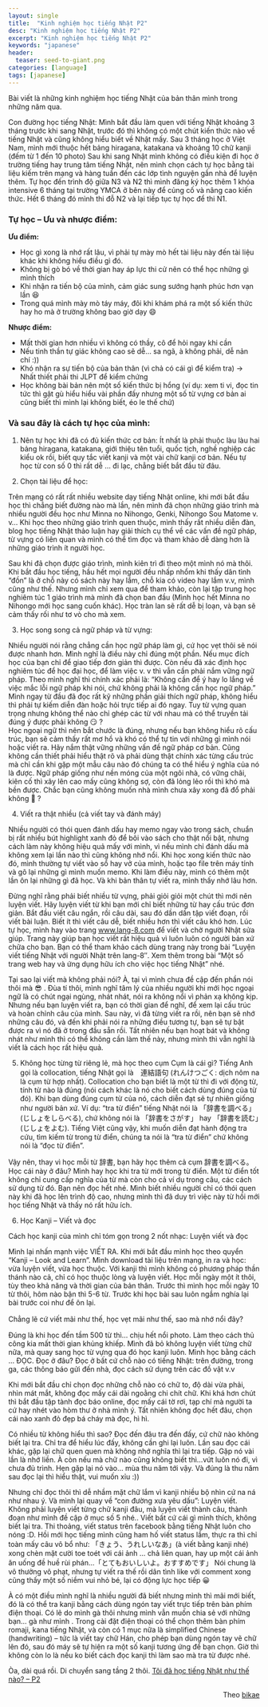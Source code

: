 ```yaml
---
layout: single
title:  "Kinh nghiệm học tiếng Nhật P2"
desc: "Kinh nghiệm học tiếng Nhật P2"
excerpt: "Kinh nghiệm học tiếng Nhật P2"
keywords: "japanese"
header:
  teaser: seed-to-giant.png
categories: [language]
tags: [japanese]
---
```


Bài viết là những kinh nghiệm học tiếng Nhật của bản thân mình trong những năm qua.

Con đường học tiếng Nhật:
Mình bắt đầu làm quen với tiếng Nhật khoảng 3 tháng trước khi sang Nhật, trước đó thì không có một chút kiến thức nào về tiếng Nhật và cũng không hiểu biết về Nhật mấy. 
Sau 3 tháng học ở Việt Nam, mình mới thuộc hết bảng hiragana, katakana và khoảng 10 chữ kanji (đếm từ 1 đến 10 photo)
Sau khi sang Nhật mình không có điều kiện đi học ở trường tiếng hay trung tâm tiếng Nhật, nên mình chọn cách tự học bằng tài liệu kiếm trên mạng 
và hàng tuần đến các lớp tình nguyện gần nhà để luyện thêm. Tự học đến trình độ giữa N3 và N2 thì mình đăng ký học thêm 1 khóa intensive 6 tháng 
tại trường YMCA ở bên này để củng cố và nâng cao kiến thức. Hết 6 tháng đó mình thi đỗ N2 và lại tiếp tục tự học để thi N1. 


### Tự học – Ưu và nhược điểm:

**Ưu điểm:**

- Học gì xong là nhớ rất lâu, vì phải tự mày mò hết tài liệu này đến tài liệu khác khi không hiểu điều gì đó.
- Không bị gò bó về thời gian hay áp lực thi cử nên có thể học những gì mình thích
- Khi nhận ra tiến bộ của mình, cảm giác sung sướng hạnh phúc hơn vạn lần :laughing:
- Trong quá mình mày mò táy máy, đôi khi khám phá ra một số kiến thức hay ho mà ở trường không bao giờ dạy :smile:

**Nhược điểm:**

- Mất thời gian hơn nhiều vì không có thầy, cô để hỏi ngay khi cần
- Nếu tinh thần tự giác không cao sẽ dễ… sa ngã, à không phải, dễ nản chí :))
- Khó nhận ra sự tiến bộ của bản thân (vì chả có cái gì để kiểm tra) -> Nhất thiết phải thi JLPT để kiểm chứng 
- Học không bài bản nên một số kiến thức bị hổng (ví dụ: xem ti vi, đọc tin tức thì gật gù hiểu hiểu vài phần đấy nhưng một số từ vựng cơ bản ai cũng biết thì mình lại không biết, 
éo le thế chứ)

### Và sau đây là cách tự học của mình:

1. Nên tự học khi đã có đủ kiến thức cơ bản: 
Ít nhất là phải thuộc làu làu hai bảng hiragana, katakana, giới thiệu tên tuổi, quốc tịch, nghề nghiệp các kiểu ok rồi, 
biết quy tắc viết kanji và một vài chữ kanji cơ bản. Nếu tự học từ con số 0 thì rất dễ … đi lạc, chẳng biết bắt đầu từ đâu.

2. Chọn tài liệu để học:

Trên mạng có rất rất nhiều website dạy tiếng Nhật online, khi mới bắt đầu học thì chẳng biết đường nào mà lần, nên mình đã chọn những giáo trình 
mà nhiều người đều học như Minna no Nihongo, Genki, Nihongo Sou Matome  v. v… Khi học theo những giáo trình quen thuộc, mình thấy rất nhiều diễn đàn, 
blog học tiếng Nhật thảo luận hay giải thích cụ thể về các vấn đề ngữ pháp, từ vựng có liên quan và mình có thể tìm đọc và tham khảo dễ dàng hơn là những giáo trình ít người học.

Sau khi đã chọn được giáo trình, mình kiên trì đi theo một mình nó mà thôi. Khi bắt đầu học tiếng, hầu hết mọi người đều nhấp nhổm khi thấy dân tình “đồn” là 
ở chỗ này có sách này hay lắm, chỗ kia có video hay lắm v.v, mình cũng như thế. Nhưng mình chỉ xem qua để tham khảo, còn lại tập trung học nghiêm túc 
1 giáo trình mà mình đã chọn ban đầu (Mình học hết Minna no Nihongo mới học sang cuốn khác). Học tràn lan sẽ rất dễ bị loạn, và bạn sẽ cảm thấy rối như tơ vò cho mà xem.

3. Học song song cả ngữ pháp và từ vựng:

Nhiều người nói rằng chẳng cần học ngữ pháp làm gì, cứ học vẹt thôi sẽ nói được nhanh hơn. Mình nghĩ là điều này chỉ đúng một phần. 
Nếu mục đích học của bạn chỉ để giao tiếp đơn giản thì được. Còn nếu đã xác định học nghiêm túc để học đại học, để làm việc v. v  thì vẫn cần phải nắm vững ngữ pháp. 
Theo mình nghĩ thì chính xác phải là: “Không cần để ý hay lo lắng về việc mắc lỗi ngữ pháp khi nói, chứ không phải là không cần học ngữ pháp.” 
Mình ngay từ đầu đã đọc rất kỹ những phần giải thích ngữ pháp, không hiểu thì phải tự kiếm diễn đàn hoặc hỏi trực tiếp ai đó ngay. 
Tuy từ vựng quan trọng nhưng không thể nào chỉ ghép các từ với nhau mà có thể truyền tải đúng ý được phải không :smirk: ?  
Học ngoại ngữ thì nên bắt chước là đúng, nhưng nếu bạn không hiểu rõ cấu trúc, bạn sẽ cảm thấy rất mơ hồ và khó có thể tự tin với những gì mình nói hoặc viết ra. 
Hãy nắm thật vững những vấn đề ngữ pháp cơ bản. Cũng không cần thiết phải hiểu thật rõ và phải dùng thật chính xác từng cấu trúc mà chỉ cần khi gặp một mẫu câu nào đó 
chúng ta có thể hiểu ý nghĩa của nó là được. Ngữ pháp giống như nền móng của một ngôi nhà, có vững chãi, kiên cố thì xây lên cao mấy cũng không sợ, 
còn đã lỏng lẻo rồi thì khó mà bền được. Chắc bạn cũng không muốn nhà mình chưa xây xong đã đổ phải không 🙂 ?

4. Viết ra thật nhiều (cả viết tay và đánh máy)

Nhiều người có thói quen đánh dấu hay memo ngay vào trong sách, chuẩn bị rất nhiều bút highlight xanh đỏ để bôi vào sách cho thật nổi bật, 
nhưng cách làm này không hiệu quả mấy với mình, vì nếu mình chỉ đánh dấu mà không xem lại lần nào thì cũng không nhớ nổi. 
Khi học xong kiến thức nào đó, mình thường tự viết vào sổ hay vở của mình, hoặc tạo file trên máy tính và gõ lại những gì mình muốn memo. 
Khi làm điều này, mình có thêm một lần ôn lại những gì đã học. Và khi bản thân tự viết ra, mình thấy nhớ lâu hơn.

Đừng nghĩ rằng phải biết nhiều từ vựng, phải giỏi giỏi một chút thì mới nên luyện viết. Hãy luyện viết từ khi bạn mới chỉ biết những từ hay cấu trúc đơn giản. 
Bắt đầu viết câu ngắn, rồi câu dài, sau đó dần dần tập viết đoạn, rồi viết bài luận. Biết ít thì viết câu dễ, biết nhiều hơn thì viết câu khó hơn. 
Lúc tự học, mình hay vào trang www.lang-8.com để viết và chờ người Nhật sửa giúp. Trang này giúp bạn học viết rất hiệu quả vì luôn luôn có người bản xứ chữa cho bạn. 
Bạn có thể tham khảo cách dùng trang này trong bài “Luyện viết tiếng Nhật với người Nhật trên lang-8″. 
Xem thêm trong bài “Một số trang web hay và ứng dụng hữu ích cho việc học tiếng Nhật” nhé.

Tại sao lại viết mà không phải nói?
À, tại vì mình chưa đề cập đến phần nói thôi mà :sunglasses: . Đùa tí thôi, mình nghĩ tâm lý của nhiều người khi mới học ngoại ngữ là có chút ngại ngùng, 
nhát nhát, nói ra không nổi vì phản xạ không kịp. Nhưng nếu bạn luyện viết ra, bạn có thời gian để nghĩ, để xem lại cấu trúc và hoàn chỉnh câu của mình. 
Sau này, vì đã từng viết ra rồi, nên bạn sẽ nhớ những câu đó, và đến khi phải nói ra những điều tương tự, bạn sẽ tự bật được ra vì nó đã ở trong đầu sẵn rồi. 
Tất nhiên nếu bạn hoạt bát và không nhát như mình thì có thể không cần làm thế này, nhưng mình thì vẫn nghĩ là viết là cách học rất hiệu quả.

5. Không học từng từ riêng lẻ, mà học theo cụm
Cụm là cái gì? Tiếng Anh gọi là collocation, tiếng Nhật gọi là　連結語句 (れんけつごく: dịch nôm na là cụm từ hợp nhất). Collocation cho bạn biết là một từ thì đi với động từ, 
tính từ nào là đúng (nói cách khác là nó cho biết cách dùng đúng của từ đó). Khi bạn dùng đúng cụm từ của nó, cách diễn đạt sẽ tự nhiên giống như người bản xứ.
Ví dụ: “tra từ điển” tiếng Nhật nói là 「辞書を調べる」(じしょをしらべる), chứ không nói là 「辞書をさがす」 hay 「辞書を読む」(じしょをよむ). 
Tiếng Việt cũng vậy, khi muốn diễn đạt hành động tra cứu, tìm kiếm từ trong từ điển, chúng ta nói là “tra từ điển” chứ không nói là “đọc từ điển”.

Vậy nên, thay vì học mỗi từ 辞書, bạn hãy học thêm cả cụm 辞書を調べる。Học cái này ở đâu? Mình hay học khi tra từ mới trong từ điển. Một từ điển tốt không chỉ 
cung cấp nghĩa của từ mà còn cho cả ví dụ trong câu, các cách sử dụng từ đó. Bạn nên đọc hết nhé. Mình biết nhiều người chỉ có thói quen này khi đã học lên trình độ cao, 
nhưng mình thì đã duy trì việc này từ hồi mới học tiếng Nhật và thấy nó rất hữu ích.

6. Học Kanji – Viết và đọc 

Cách học kanji của mình chỉ tóm gọn trong 2 nốt nhạc: Luyện viết và đọc

Mình lại nhấn mạnh việc VIẾT RA. Khi mới bắt đầu mình học theo quyển “Kanji – Look and Learn”. Mình download tài liệu trên mạng, in ra và học: vừa luyện viết, vừa học thuộc. 
Với kanji thì mình không có phương pháp thần thánh nào cả, chỉ có học thuộc lòng và luyện viết. Học mỗi ngày một ít thôi, tùy theo khả năng và thời gian của bản thân. 
Trước thì mình học mỗi ngày 10 từ thôi, hôm nào bận thì 5-6 từ. Trước khi học bài sau luôn ngắm nghía lại bài trước coi như để ôn lại.

Chẳng lẽ cứ viết mãi như thế, học vẹt mãi như thế, sao mà nhớ nổi đây?　

Đúng là khi học đến tầm 500 từ thì… chịu hết nổi photo. Làm theo cách thủ công kia mất thời gian khủng khiếp. Mình đã bỏ không luyện viết từng chữ nữa, 
mà quay sang học từ vựng qua đó học kanji luôn. Mình học bằng cách … ĐỌC.  Đọc ở đâu? Đọc ở bất cứ chỗ nào có tiếng Nhật: trên đường, trong ga, 
các thông báo gửi đến nhà, đọc cách sử dụng trên các đồ vật v.v

Khi mới bắt đầu chỉ chọn đọc những chỗ nào có chữ to, độ dài vừa phải, nhìn mát mắt, không đọc mấy cái dài ngoằng chi chít chữ. 
Khi khá hơn chút thì bắt đầu tập tành đọc báo online, đọc mấy cái tờ rơi, tạp chí mà người ta cứ hay nhét vào hòm thư ở nhà mình ý. 
Tất nhiên không đọc hết đâu, chọn cái nào xanh đỏ đẹp bá cháy mà đọc, hì hì.

Có nhiều từ không hiểu thì sao? Đọc đến đâu tra đến đấy, cứ chữ nào không biết lại tra. Chỉ tra để hiểu lúc đấy, không cần ghi lại luôn. 
Lần sau đọc cái khác, gặp lại chữ quen quen mà không nhớ nghĩa thì lại tra tiếp. Gặp nó vài lần là nhớ liền. 
À còn nếu mà chữ nào cũng không biết thì…vứt luôn nó đi, vì chưa đủ trình. Hẹn gặp lại nó vào… mùa thu năm tới vậy. Và đúng là thu năm sau đọc lại thì hiểu thật, vui muốn xỉu :))

Nhưng chỉ đọc thôi thì dễ nhầm mặt chữ lắm vì kanji nhiều bộ nhìn cứ na ná như nhau ý. Và mình lại quay về “con đường xưa yêu dấu”: Luyện viết. 
Không phải luyện viết từng chữ kanji đâu, mà luyện viết thành câu, thành đoạn như mình đề cập ở mục số 5 nhé.. Viết bất cứ cái gì mình thích, không biết lại tra. 
Thi thoảng, viết status trên facebook bằng tiếng Nhật luôn cho nóng :D. 
Hồi mới học tiếng mình cũng ham hố viết status lắm, thực ra thì chỉ toàn mấy câu vô bổ như: 「きょう、うれしいなあ」(à viết bằng kanji nhé) 
xong chèn mặt cười toe toét với cái ảnh … chả liên quan, hay up một cái ảnh ăn uống đề huề rùi phán…「とてもおいしいよ。おすすめです」
Nói chung là vô thưởng vô phạt, nhưng tự viết ra thế rồi dân tình like với comment xong cũng thấy một số niềm vui nhỏ bé, lại có động lực học tiếp 😀

À có một điều mình nghĩ là nhiều người đã biết nhưng mình thì mãi mới biết, đó là có thể tra kanji bằng cách dùng ngón tay viết trực tiếp trên bàn phím điện thoại. 
Có lẽ do mình gà thôi nhưng mình vẫn muốn chia sẻ với những bạn… gà như mình . Trong cài đặt điện thoại có thể chọn thêm bàn phím romaji, kana tiếng Nhật, 
và còn có 1 mục nữa là simplified Chinese (handwriting) – tức là viết tay chữ Hán, cho phép bạn dùng ngón tay vẽ chữ lên đó, 
sau đó máy sẽ tự hiện ra một số kanji tương ứng để bạn chọn. Giờ thì không còn lo là nếu ko biết cách đọc kanji thì làm sao mà tra từ được nhé. 

 Òa, dài quá rồi. Di chuyển sang tầng 2 thôi. [Tôi đã học tiếng Nhật như thế nào? – P2](http://bikae.net/2015/07/30/toi-da-hoc-tieng-nhat-nhu-the-nao-p2/)

<div style="text-align: right">Theo <a href="http://bikae.net/chia-se-kinh-nghiem/toi-da-hoc-tieng-nhat-nhu-the-nao-p-1/">bikae</a></div>